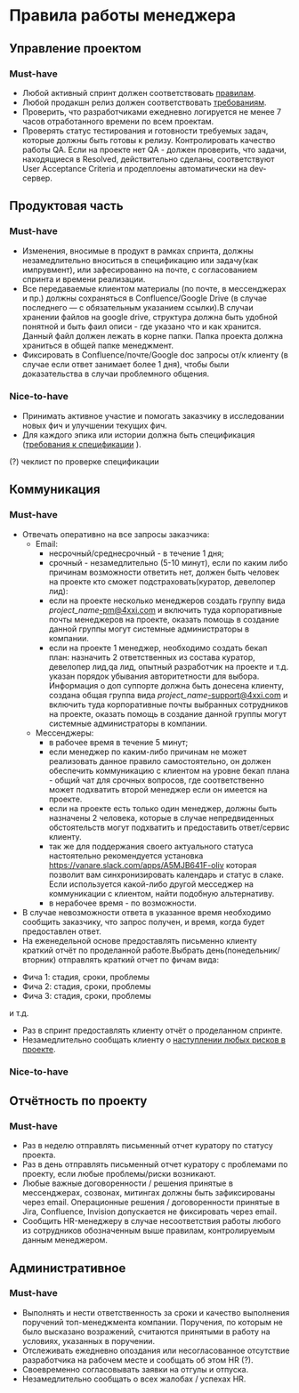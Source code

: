 # Правила работы менеджера

## Управление проектом

### Must-have
* Любой активный спринт должен соответствовать [правилам](sprint-rules.md).
* Любой продакшн релиз должен соответствовать [требованиям](how-to-release.md).
* Проверить, что разработчиками ежедневно логируется не менее 7 часов отработанного времени по всем проектам.
* Проверять статус тестирования и готовности требуемых задач, которые должны быть готовы к релизу. Контролировать качество работы QA. Если на проекте нет QA - должен проверить, что задачи, находящиеся в Resolved, действительно сделаны, соответствуют User Acceptance Criteria и продеплоены автоматически на dev-сервер.

## Продуктовая часть

### Must-have
* Изменения, вносимые в продукт в рамках спринта, должны незамедлительно вноситься в спецификацию или задачу(как импрувмент), или зафесированно на почте, с согласованием спринта и времени реализации.
* Все передаваемые клиентом материалы (по почте, в мессенджерах и пр.) должны сохраняться в Confluence/Google Drive (в случае последнего — с обязательным указанием ссылки).В случаи хранении файлов на google drive, cтруктура должна быть удобной понятной и быть фаил описи - где указано что и как хранится. Данный файл должен лежать в корне папки. Папка проекта должна храниться в общей папке менеджмент.
* Фиксировать в Confluence/почте/Google doc запросы от/к клиенту (в случае если ответ занимает более 1 дня), чтобы были доказательства в случаи проблемного общения.

### Nice-to-have
* Принимать активное участие и помогать заказчику в исследовании новых фич и улучшении текущих фич.
* Для каждого эпика или истории должна быть спецификация ([требования к спецификации](https://blogru.4xxi.com/как-правильно-составлять-спецификации-c2c146130c65)
).

(?) чеклист по проверке спецификации

## Коммуникация

### Must-have
* Отвечать оперативно на все запросы заказчика:
    * Email:
        * несрочный/среднесрочный - в течение 1 дня;
        * срочный - незамедлительно (5-10 минут), если по каким либо причинам возможности ответить нет, должен быть человек на проекте кто сможет подстраховать(куратор, девелопер лид):
        - если на проекте несколько менеджеров создать группу вида *project_name*-pm@4xxi.com и включить туда корпоративные почты менеджеров на проекте, оказать помощь в создание данной группы могут системные администраторы в компании.
        - если на проекте 1 менеджер, необходимо создать бекап план: назначить 2 ответственных из состава куратор, девелопер лид,qa лид, опытный разработчик на проекте и т.д. указан порядок убывания авторитетности для выбора. Информация о доп суппорте должна быть донесена клиенту, создана общая группа вида *project_name*-support@4xxi.com и включить туда корпоративные почты выбранных сотрудников на проекте, оказать помощь в создание данной группы могут системные администраторы в компании.
    * Мессенджеры:
        * в рабочее время в течение 5 минут;
        - если менеджер по каким-либо причинам не может реализовать данное правило самостоятельно, он должен обеспечить коммуникацию с клиентом на уровне бекап плана - общий чат для срочных вопросов, где соответственно может подхватить второй менеджер если он имеется на проекте. 
        - если на проекте есть только один менеджер, должны быть назначены 2 человека, которые в случае непредвиденных обстоятельств могут подхватить и предоставить ответ/сервис клиенту.
        - так же для поддержания своего актуального статуса настоятельно рекомендуется установка https://vanare.slack.com/apps/A5MJB641F-oliv которая позволит вам синхронизировать календарь и статус в слаке. Если используется какой-либо другой месседжер на коммуникации с клиентом, найти подобную альтернативу.     
        * в нерабочее время - по возможности.
* В случае невозможности ответа в указанное время необходимо сообщить заказчику, что запрос получен, и время, когда будет предоставлен ответ.
* На еженедельной основе предоставлять письменно клиенту краткий отчёт по проделанной работе.Выбрать день(понедельник/вторник) отправлять краткий отчет по фичам вида:

- Фича 1: стадия, сроки, проблемы
- Фича 2: стадия, сроки, проблемы
- Фича 3: стадия, сроки, проблемы

и т.д.

* Раз в спринт предоставлять клиенту отчёт о проделанном спринте.
* Незамедлительно сообщать клиенту о [наступлении любых рисков в проекте](risks-list.md).

### Nice-to-have

## Отчётность по проекту

### Must-have
* Раз в неделю отправлять письменный отчет куратору по статусу проекта.
* Раз в день отправлять письменный отчет куратору с проблемами по проекту, если любые проблемы/риски возникают.
* Любые важные договоренности / решения принятые в мессенджерах, созвонах, митингах должны быть зафиксированы через email. Операционные решения / договоренности принятые в Jira, Confluence, Invision допускается не фиксировать через email.  
* Сообщить HR-менеджеру в случае несоответствия работы любого из сотрудников обозначенным выше правилам, контролируемым данным менеджером.

## Административное

### Must-have
* Выполнять и нести ответственность за сроки и качество выполнения поручений топ-менеджмента компании. Поручения, по которым не было высказано возражений, считаются принятыми в работу на условиях, указанных в поручении.
* Отслеживать ежедневно опоздания или несогласованное отсутствие разработчика на рабочем месте и сообщать об этом HR (?).
* Своевременно согласовывать заявки на отгулы и отпуска.
* Незамедлительно сообщать о всех жалобах / успехах HR.
